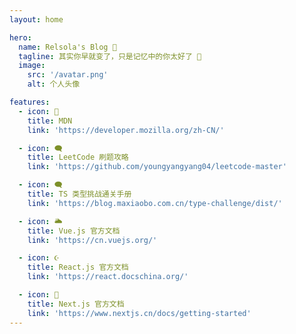```yaml
---
layout: home

hero:
  name: Relsola's Blog 🚀
  tagline: 其实你早就变了，只是记忆中的你太好了 🔅
  image:
    src: '/avatar.png'
    alt: 个人头像

features:
  - icon: 📖
    title: MDN
    link: 'https://developer.mozilla.org/zh-CN/'

  - icon: 🗨️
    title: LeetCode 刷题攻略
    link: 'https://github.com/youngyangyang04/leetcode-master'

  - icon: 🗨️
    title: TS 类型挑战通关手册
    link: 'https://blog.maxiaobo.com.cn/type-challenge/dist/'

  - icon: 🌥️
    title: Vue.js 官方文档
    link: 'https://cn.vuejs.org/'

  - icon: ☪️
    title: React.js 官方文档
    link: 'https://react.docschina.org/'

  - icon: 📓
    title: Next.js 官方文档
    link: 'https://www.nextjs.cn/docs/getting-started'
---
```


<style>
.VPHome{
margin-top: 50px;
}

.VPHomeFeatures{
margin-top: 50px;
}

</style>
